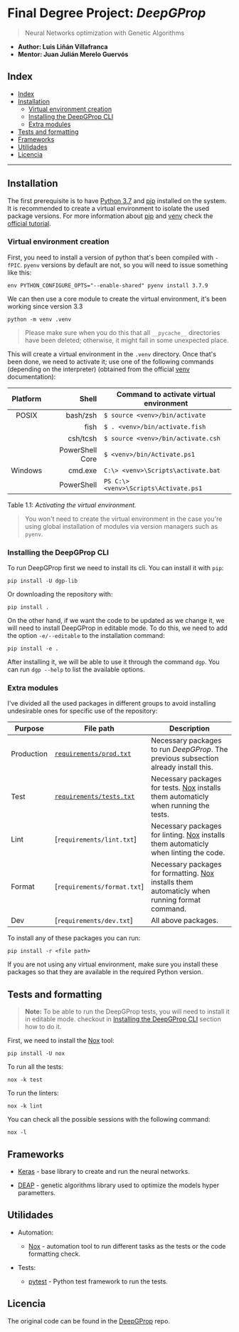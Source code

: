 # Final Degree Project: *DeepGProp*

> Neural Networks optimization with Genetic Algorithms

- **Author: Luis Liñán Villafranca**
- **Mentor: Juan Julián Merelo Guervós**

## Index

- [Index](#index)
- [Installation](#installation)
  - [Virtual environment creation](#virtual-environment-creation)
  - [Installing the DeepGProp CLI](#installing-the-deepgprop-cli)
  - [Extra modules](#extra-modules)
- [Tests and formatting](#tests-and-formatting)
- [Frameworks](#frameworks)
- [Utilidades](#utilidades)
- [Licencia](#licencia)

---

## Installation

The first prerequisite is to have [Python 3.7][python-downloads-url] and [pip]
installed on the system. It is recommended to create a virtual environment to
isolate the used package versions. For more information about [pip] and [venv]
check the [official tutorial][python-venv-pip-guide-url].

### Virtual environment creation

First, you need to install a version of python that's been compiled
with `-fPIC`. `pyenv` versions by default are not, so you will need to
issue something like this:

```shell
env PYTHON_CONFIGURE_OPTS="--enable-shared" pyenv install 3.7.9
```

We can then use a core module to create the virtual environment, it's been
working since version 3.3

```shell
python -m venv .venv
```

> Please make sure when you do this that all `__pycache__` directories
have been deleted; otherwise, it might fail in some unexpected place.

This will create a virtual environment in the `.venv` directory. Once
that's been done, we need to activate it; use one of the following
commands (depending on the interpreter) (obtained from the official
[venv] documentation):

| Platform |           Shell | Command to activate virtual environment |
| :------: | --------------: | --------------------------------------- |
|  POSIX   |        bash/zsh | `$ source <venv>/bin/activate`          |
|          |            fish | `$ . <venv>/bin/activate.fish`          |
|          |        csh/tcsh | `$ source <venv>/bin/activate.csh`      |
|          | PowerShell Core | `$ <venv>/bin/Activate.ps1`             |
| Windows  |         cmd.exe | `C:\> <venv>\Scripts\activate.bat`      |
|          |      PowerShell | `PS C:\> <venv>\Scripts\Activate.ps1`   |

Table 1.1: *Activating the virtual environment.*

> You won't need to create the virtual environment in the case you're
> using global installation of modules via version managers such as
> `pyenv`.

### Installing the DeepGProp CLI

To run DeepGProp first we need to install its cli. You can install it with 
`pip`:


```shell
pip install -U dgp-lib
```

Or downloading the repository with:

```shell
pip install .
```

On the other hand, if we want the code to be updated as we change it, we will
need to install DeepGProp in editable mode. To do this, we need to add the
option `-e/--editable` to the installation command:

```shell
pip install -e .
```

After installing it, we will be able to use it through the command `dgp`. You
can run `dgp --help` to list the available options.

### Extra modules

I've divided all the used packages in different groups to avoid installing
undesirable ones for specific use of the repository:

| Purpose    | File path                   | Description                                                                                     |
| ---------- | --------------------------- | ----------------------------------------------------------------------------------------------- |
| Production | [`requirements/prod.txt`]   | Necessary packages to run *DeepGProp*. The previous subsection already install this.            |
| Test       | [`requirements/tests.txt`]  | Necessary packages for tests. [Nox] installs them automaticly when running the tests.           |
| Lint       | [`requirements/lint.txt`]   | Necessary packages for linting. [Nox] installs them automaticly when linting the code.          |
| Format     | [`requirements/format.txt`] | Necessary packages for formatting. [Nox] installs them automaticly when running format command. |
| Dev        | [`requirements/dev.txt`]    | All above packages.                                                                             |

To install any of these packages you can run:

```shell
pip install -r <file path>
```

If you are not using any virtual environment, make sure you install
these packages so that they are available in the required Python version.

## Tests and formatting

> **Note:** To be able to run the DeepGProp tests, you will need to install it
> in editable mode. checkout in
> [Installing the DeepGProp CLI](#installing-the-deepgprop-cli) section how to
> do it.

First, we need to install the [Nox] tool:

```shell
pip install -U nox
```

To run all the tests:

```shell
nox -k test
```

To run the linters:

```shell
nox -k lint
```

You can check all the possible sessions with the following command:

```shell
nox -l
```

## Frameworks

- [Keras] - base library to create and run the neural networks.

- [DEAP] - genetic algorithms library used to optimize the models hyper
  parametters.

## Utilidades

- Automation:

  - [Nox] - automation tool to run different tasks as the tests or the code
    formatting check.

- Tests:

  - [pytest] - Python test framework to run the tests.

## Licencia

The original code can be found in the [DeepGProp] repo.

<!-- Archivos -->
[`requirements/prod.txt`]: ./requirements/prod.txt
[`requirements.txt`]: ./requirements.txt
[`requirements/tests.txt`]: ./requirements/tests.txt
[`requirements/hp_optimization.txt`]: ./requirements/hp_optimization.txt
[`requirements/mlp_frameworks.txt`]: ./requirements/mlp_frameworks.txt

<!-- Misceláneo -->
[python-downloads-url]: https://www.python.org/downloads/
[pip]: https://pypi.org/project/pip/
[venv]: https://docs.python.org/3/library/venv.html
[python-venv-pip-guide-url]: https://packaging.python.org/guides/installing-using-pip-and-virtual-environments/

<!-- Frameworks y utilidades -->
[Keras]: https://keras.io/
[DEAP]: https://deap.readthedocs.io/en/master/
[Nox]: https://nox.thea.codes/en/stable/
[pytest]: https://docs.pytest.org/en/latest/


<!-- Insignias -->
[DeepGProp]: https://github.com/lulivi/deep-g-prop
